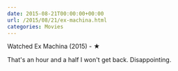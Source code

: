 ```yaml
---
date: 2015-08-21T00:00:00+00:00
url: /2015/08/21/ex-machina.html
categories: Movies
---
```

Watched Ex Machina (2015) - ★

That's an hour and a half I won't get back. Disappointing.



